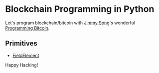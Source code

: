 # Blockchain Programming in Python

Let's program blockchain/bitcoin with
[Jimmy Song]'s wonderful [Programming Bitcoin].

## Primitives

- [FieldElement](ch01/ecc.py)

Happy Hacking!

[jimmy song]: https://programmingbitcoin.com/
[programming bitcoin]: https://programmingbitcoin.com/programming-bitcoin-book/
